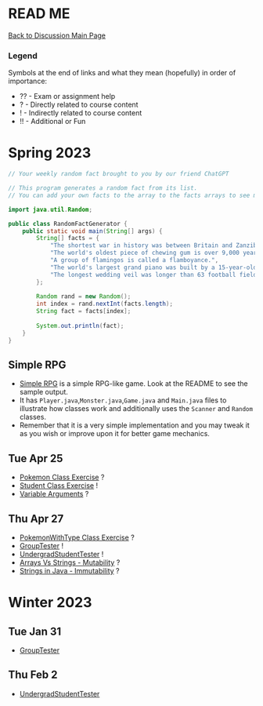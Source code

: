 # READ ME
[Back to Discussion Main Page](https://github.com/TejasViswa/PIC20A_Disc)
### Legend
Symbols at the end of links and what they mean (hopefully) in order of importance:
- ?? - Exam or assignment help
- ? - Directly related to course content
- ! - Indirectly related to course content
- !! - Additional or Fun

# Spring 2023

```java
// Your weekly random fact brought to you by our friend ChatGPT

// This program generates a random fact from its list.
// You can add your own facts to the array to the facts arrays to see more facts.

import java.util.Random;

public class RandomFactGenerator {
    public static void main(String[] args) {
        String[] facts = {
            "The shortest war in history was between Britain and Zanzibar in 1896. Zanzibar surrendered after just 38 minutes.",
            "The world's oldest piece of chewing gum is over 9,000 years old.",
            "A group of flamingos is called a flamboyance.",
            "The world's largest grand piano was built by a 15-year-old in New Zealand.",
            "The longest wedding veil was longer than 63 football fields."
        };
        
        Random rand = new Random();
        int index = rand.nextInt(facts.length);
        String fact = facts[index];
        
        System.out.println(fact);
    }
}

```
## Simple RPG
- [Simple RPG](https://github.com/TejasViswa/PIC20A_Disc/tree/main/SimpleRPG) is a simple RPG-like game. Look at the README to see the sample output.
- It has `Player.java`,`Monster.java`,`Game.java` and `Main.java` files to illustrate how classes work and additionally uses the `Scanner` and `Random` classes.
- Remember that it is a very simple implementation and you may tweak it as you wish or improve upon it for better game mechanics.
## Tue Apr 25
- [Pokemon Class Exercise](PokemonExercise.md) ?
- [Student Class Exercise](https://github.com/TejasViswa/PIC20A_Disc/blob/main/Week_3/StudentClassExercise.md) !
- [Variable Arguments](https://github.com/TejasViswa/PIC20A_Disc/blob/main/Week_3/Varargs.md) ?

## Thu Apr 27
- [PokemonWithType Class Exercise](PokemonWithTypeExercise.md) ?
- [GroupTester](GroupTester.java) !
- [UndergradStudentTester](UndergradStudentTester.java) !
- [Arrays Vs Strings - Mutability](https://github.com/TejasViswa/PIC20A_Disc/blob/main/Week_2/ArrayVsString.md) ?
- [Strings in Java - Immutability](https://github.com/TejasViswa/PIC20A_Disc/blob/main/Week_3/StringImmutable.md) ?

# Winter 2023
## Tue Jan 31
- [GroupTester](GroupTester.java)

## Thu Feb 2
- [UndergradStudentTester](UndergradStudentTester.java)
